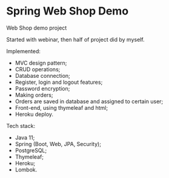 # Spring Web Shop Demo
Web Shop demo project

Started with webinar, then half of project did by myself.

Implemented:
- MVC design pattern;
- CRUD operations;
- Database connection;
- Register, login and logout features;
- Password encryption;
- Making orders;
- Orders are saved in database and assigned to certain user;
- Front-end, using thymeleaf and html;
- Heroku deploy.

Tech stack:
- Java 11;
- Spring (Boot, Web, JPA, Security);
- PostgreSQL;
- Thymeleaf;
- Heroku;
- Lombok.

